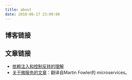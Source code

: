 ```yaml
---
title: about
date: 2018-06-17 23:09:00
---
```


## 博客链接



## 文章链接

- [依赖注入和控制反转的理解](http://blog.csdn.net/bestone0213/article/details/47424255)
- [关于微服务的文章](http://blog.cuicc.com/blog/2015/07/22/microservices/)：翻译自Martin Fowler的 microservices。